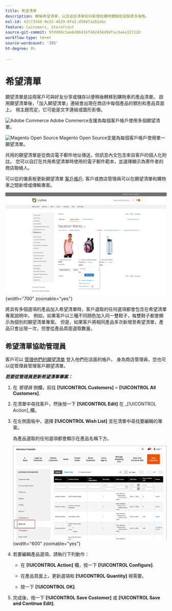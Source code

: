 ```yaml
---
title: 希望清單
description: 瞭解希望清單，以及這些清單如何新增到購物體驗和促銷更多銷售。
exl-id: 42c73566-0e32-4639-9fa2-d504fa161ebc
feature: Customers, Storefront
source-git-commit: 9fd909c5ae6d8641bf402456d94facda4a33722d
workflow-type: tm+mt
source-wordcount: '395'
ht-degree: 0%

---
```


# 希望清單

願望清單是註冊客戶可與好友分享或儲存以便稍後轉移到購物車的產品清單。 啟用願望清單後，「加入願望清單」連結會出現在商店中每個產品的類別和產品頁面上。 視主題而定，它可能是文字連結或圖形影像。

![Adobe Commerce](../assets/adobe-logo.svg) Adobe Commerce支援為每個客戶帳戶使用多個願望清單。

![Magento Open Source](../assets/open-source.svg) Magento Open Source支援為每個客戶帳戶使用單一願望清單。

共用的願望清單是從商店電子郵件地址傳送，但訊息內文包含來自客戶的個人化附註。 您可以自訂在共用希望清單時使用的電子郵件範本，並選擇顯示為寄件者的商店聯絡人。

可以從的儀表板更新願望清單 [客戶帳戶](../customers/account-dashboard.md). 客戶或商店管理員可以在願望清單和購物車之間新增或傳輸專案。

![店面範例 — 我的願望清單](./assets/storefront-my-wishlist.png){width="700" zoomable="yes"}

將具有多個選項的產品加入希望清單時，客戶選取的任何選項都會包含在希望清單專案說明中。 例如，如果客戶以三種不同顏色加入同一雙鞋子，每雙鞋子都會顯示為個別的願望清單專案。 但是，如果客戶將相同產品多次新增至希望清單，產品只會出現一次，但會從產品頁面選取數量。

## 希望清單協助管理員

客戶可以 [管理他們的願望清單](wishlist-storefront.md) 登入他們在店面的帳戶。 身為商店管理員，您也可以從管理員管理客戶願望清單。

**_若要從管理員更新希望清單專案：_**

1. 在 _管理員_ 側欄，前往 **[!UICONTROL Customers]** > **[!UICONTROL All Customers]**.

1. 在清單中尋找客戶，然後按一下 **[!UICONTROL Edit]** 在 _[!UICONTROL Action]_欄。

1. 在左側面板中，選擇 **[!UICONTROL Wish List]** 並在清單中尋找要編輯的專案。

   為產品選取的任何選項都會顯示在產品名稱下方。

   ![Commerce管理員 — 客戶願望清單](./assets/customer-wishlist-edit-admin.png){width="600" zoomable="yes"}

1. 若要編輯產品選項，請執行下列動作：

   - 在 **[!UICONTROL Action]** 欄，按一下 **[!UICONTROL Configure]**.

   - 在產品頁面上，更新選項和 **[!UICONTROL Quantity]** 視需要。

   - 按一下 **[!UICONTROL OK]**.

1. 完成後，按一下 **[!UICONTROL Save Customer]** 或 **[!UICONTROL Save and Continue Edit]**.
